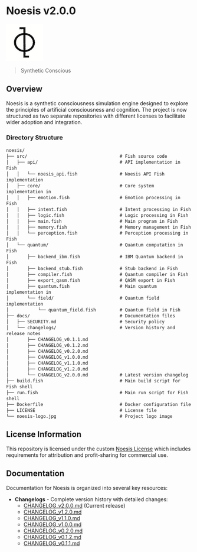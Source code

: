 # Noesis v2.0.0

![Noesis Logo](noesis-logo.jpg)

> Synthetic Conscious

## Overview

Noesis is a synthetic consciousness simulation engine designed to explore the principles of artificial consciousness and cognition. The project is now structured as two separate repositories with different licenses to facilitate wider adoption and integration.

### Directory Structure
```
noesis/
├── src/                                   # Fish source code
│   ├── api/                               # API implementation in Fish
│   │   └── noesis_api.fish                # Noesis API Fish implementation
│   ├── core/                              # Core system implementation in 
│   │   ├── emotion.fish                   # Emotion processing in Fish
│   │   ├── intent.fish                    # Intent processing in Fish
│   │   ├── logic.fish                     # Logic processing in Fish
│   │   ├── main.fish                      # Main program in Fish
│   │   ├── memory.fish                    # Memory management in Fish
│   │   └── perception.fish                # Perception processing in Fish
│   └── quantum/                           # Quantum computation in Fish
│       ├── backend_ibm.fish               # IBM Quantum backend in Fish
│       ├── backend_stub.fish              # Stub backend in Fish
│       ├── compiler.fish                  # Quantum compiler in Fish
│       ├── export_qasm.fish               # QASM export in Fish
│       ├── quantum.fish                   # Main quantum implementation in 
│       └── field/                         # Quantum field implementation
│           └── quantum_field.fish         # Quantum field in Fish
├── docs/                                  # Documentation files
│   ├── SECURITY.md                        # Security policy
│   └── changelogs/                        # Version history and release notes
│       ├── CHANGELOG_v0.1.1.md
│       ├── CHANGELOG_v0.1.2.md
│       ├── CHANGELOG_v0.2.0.md
│       ├── CHANGELOG_v1.0.0.md
│       ├── CHANGELOG_v1.1.0.md
│       ├── CHANGELOG_v1.2.0.md
│       └── CHANGELOG_v2.0.0.md            # Latest version changelog
├── build.fish                             # Main build script for Fish shell
├── run.fish                               # Main run script for Fish shell
├── Dockerfile                             # Docker configuration file
├── LICENSE                                # License file
└── noesis-logo.jpg                        # Project logo image
```

## License Information

This repository is licensed under the custom [Noesis License](LICENSE) which includes
requirements for attribution and profit-sharing for commercial use.

## Documentation

Documentation for Noesis is organized into several key resources:

- **Changelogs** - Complete version history with detailed changes:
  - [CHANGELOG_v2.0.0.md](docs/changelogs/CHANGELOG_v2.0.0.md) (Current release)
  - [CHANGELOG_v1.2.0.md](docs/changelogs/CHANGELOG_v1.2.0.md)
  - [CHANGELOG_v1.1.0.md](docs/changelogs/CHANGELOG_v1.1.0.md)
  - [CHANGELOG_v1.0.0.md](docs/changelogs/CHANGELOG_v1.0.0.md)
  - [CHANGELOG_v0.2.0.md](docs/changelogs/CHANGELOG_v0.2.0.md)
  - [CHANGELOG_v0.1.2.md](docs/changelogs/CHANGELOG_v0.1.2.md)
  - [CHANGELOG_v0.1.1.md](docs/changelogs/CHANGELOG_v0.1.1.md)